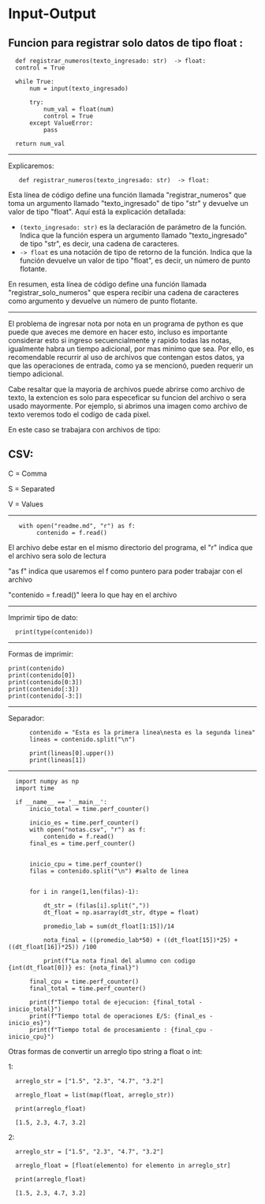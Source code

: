 # Input-Output


## Funcion para registrar solo datos de tipo float : 

      def registrar_numeros(texto_ingresado: str)  -> float:
      control = True

      while True:
          num = input(texto_ingresado)

          try:
              num_val = float(num)
              control = True
          except ValueError:
              pass

      return num_val
      
      
  ---------------
 Explicaremos: 
 
       def registrar_numeros(texto_ingresado: str)  -> float:
 
 Esta línea de código define una función llamada "registrar_numeros" que toma un argumento llamado "texto_ingresado" de tipo "str" y devuelve un valor de tipo "float". Aquí está la explicación detallada:

- `(texto_ingresado: str)` es la declaración de parámetro de la función. Indica que la función espera un argumento llamado "texto_ingresado" de tipo "str", es decir, una cadena de caracteres.
- `-> float` es una notación de tipo de retorno de la función. Indica que la función devuelve un valor de tipo "float", es decir, un número de punto flotante.

En resumen, esta línea de código define una función llamada "registrar_solo_numeros" que espera recibir una cadena de caracteres como argumento y devuelve un número de punto flotante.

-----------------
El problema de ingresar nota por nota en un programa de python es que puede que aveces me demore en hacer esto, incluso es importante considerar esto si ingreso secuencialmente y rapido todas las notas, igualmente habra un tiempo adicional, por mas minimo que sea. Por ello, es recomendable recurrir al uso de archivos que contengan estos datos, ya que las operaciones de entrada, como ya se mencionó, pueden requerir un tiempo adicional.

Cabe resaltar que la mayoria de archivos puede abrirse como archivo de texto, la extencion es solo para especeficar su funcion del archivo o sera usado mayormente. Por ejemplo, si abrimos una imagen como archivo de texto veremos todo el codigo de cada pixel.

En este caso se trabajara con archivos de tipo:

## CSV:
C = Comma

S = Separated

V = Values

--------------

       with open("readme.md", "r") as f:
            contenido = f.read()
      

El archivo debe estar en el mismo directorio del programa, el "r" indica que el archivo sera solo de lectura

"as f" indica que usaremos el f como puntero para poder trabajar con el archivo

"contenido = f.read()"   leera lo que hay en el archivo 

----

Imprimir tipo de dato:

      print(type(contenido))
      
 --------
 Formas de imprimir:
 
    print(contenido)
    print(contenido[0])
    print(contenido[0:3])
    print(contenido[:3])
    print(contenido[-3:])
    
    
 ----------
 Separador: 
 
 
          contenido = "Esta es la primera linea\nesta es la segunda linea"
          lineas = contenido.split("\n")
          
          print(lineas[0].upper())
          print(lineas[1])
    
    
    
    
    
    
 -----------------------
 
 
      import numpy as np
      import time

      if __name__ == '__main__':
          inicio_total = time.perf_counter()

          inicio_es = time.perf_counter()
          with open("notas.csv", "r") as f:
              contenido = f.read()
          final_es = time.perf_counter()


          inicio_cpu = time.perf_counter()
          filas = contenido.split("\n") #salto de linea


          for i in range(1,len(filas)-1):

              dt_str = (filas[i].split(","))
              dt_float = np.asarray(dt_str, dtype = float)

              promedio_lab = sum(dt_float[1:15])/14

              nota_final = ((promedio_lab*50) + ((dt_float[15])*25) + ((dt_float[16])*25)) /100

              print(f"La nota final del alumno con codigo {int(dt_float[0])} es: {nota_final}")

          final_cpu = time.perf_counter()
          final_total = time.perf_counter()

          print(f"Tiempo total de ejecucion: {final_total - inicio_total}")
          print(f"Tiempo total de operaciones E/S: {final_es - inicio_es}")
          print(f"Tiempo total de procesamiento : {final_cpu - inicio_cpu}")
          
          
 Otras formas de convertir un arreglo tipo string a float o int: 
 
 1:
 
      arreglo_str = ["1.5", "2.3", "4.7", "3.2"]

      arreglo_float = list(map(float, arreglo_str))

      print(arreglo_float)
      
      [1.5, 2.3, 4.7, 3.2]
      
      
  2:
  
      arreglo_str = ["1.5", "2.3", "4.7", "3.2"]

      arreglo_float = [float(elemento) for elemento in arreglo_str]

      print(arreglo_float)
      
      [1.5, 2.3, 4.7, 3.2]



 
 
 


